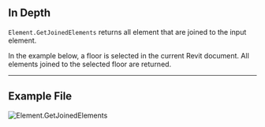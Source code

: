 ## In Depth
`Element.GetJoinedElements` returns all element that are joined to the input element.

In the example below, a floor is selected in the current Revit document. All elements joined to the selected floor are returned.
___
## Example File

![Element.GetJoinedElements](./Revit.Elements.Element.GetJoinedElements_img.jpg)
